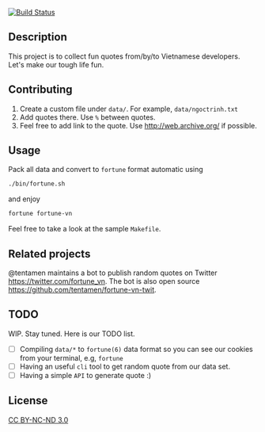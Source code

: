 [![Build Status](https://travis-ci.org/icy/fortune-vn.svg?branch=master)](https://travis-ci.org/icy/fortune-vn)

## Description

This project is to collect fun quotes from/by/to Vietnamese developers.
Let's make our tough life fun.

## Contributing

1. Create a custom file under `data/`. For example, `data/ngoctrinh.txt`
1. Add quotes there. Use `%` between quotes.
1. Feel free to add link to the quote. Use http://web.archive.org/ if possible.

## Usage

Pack all data and convert to `fortune` format automatic using
```bash
./bin/fortune.sh
```
and enjoy
```bash
fortune fortune-vn
```

Feel free to take a look at the sample `Makefile`.

## Related projects

@tentamen maintains a bot to publish random quotes on Twitter
https://twitter.com/fortune_vn. The bot is also open source
https://github.com/tentamen/fortune-vn-twit.

## TODO

WIP. Stay tuned. Here is our TODO list.

- [ ] Compiling `data/*` to `fortune(6)` data format so you can see our cookies from
      your terminal, e.g, `fortune`
- [ ] Having an useful `cli` tool to get random quote from our data set.
- [ ] Having a simple `API` to generate quote :)

## License

[CC BY-NC-ND 3.0](https://creativecommons.org/licenses/by-nc-nd/3.0/)
